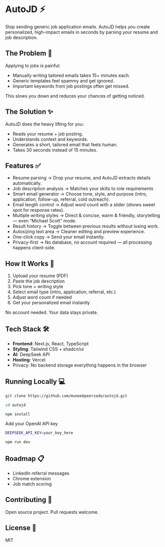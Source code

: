 # AutoJD ⚡

Stop sending generic job application emails. AutoJD helps you create personalized, high-impact emails in seconds by parsing your resume and job description. 

## The Problem 🎯

Applying to jobs is painful:
- Manually writing tailored emails takes 15+ minutes each.
- Generic templates feel spammy and get ignored.
- Important keywords from job postings often get missed.

This slows you down and reduces your chances of getting noticed.

## The Solution ✨

AutoJD does the heavy lifting for you:
- Reads your resume + job posting.
- Understands context and keywords.
- Generates a short, tailored email that feels human.
- Takes 30 seconds instead of 15 minutes.

## Features ✅
- Resume parsing → Drop your resume, and AutoJD extracts details automatically.
- Job description analysis → Matches your skills to role requirements
- Smart email generator → Choose tone, style, and purpose (intro, application, follow-up, referral, cold outreach).
- Email length control → Adjust word count with a slider (shows sweet spot for response rates).
- Multiple writing styles → Direct & concise, warm & friendly, storytelling — even “Michael Scott” mode.
- Result history → Toggle between previous results without losing work.
- Autosizing text area → Cleaner editing and preview experience.
- One-click copy → Send your email instantly.
- Privacy-first → No database, no account required — all processing happens client-side.

## How It Works 🚀

1. Upload your resume (PDF)
2. Paste the job description
3. Pick tone + writing style
4. Select email type (intro, application, referral, etc.)
5. Adjust word count if needed
6. Get your personalized email instantly

No account needed. Your data stays private.

## Tech Stack 🛠️

- **Frontend**: Next.js, React, TypeScript
- **Styling**: Tailwind CSS + shadcn/ui
- **AI**: DeepSeek API
- **Hosting**: Vercel
- Privacy: No backend storage everything happens in the browser

## Running Locally 💻

```bash
git clone https://github.com/muneebpeerzade/autojd.git
```

```bash
cd autojd
```

```bash
npm install
```
 Add your OpenAI API key
```bash
DEEPSEEK_API_KEY=your_key_here
```

```bash
npm run dev
```

## Roadmap 📋

- LinkedIn referral messages
- Chrome extension
- Job match scoring

## Contributing 🤝

Open source project. Pull requests welcome.

## License 📄

MIT
